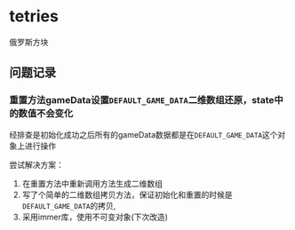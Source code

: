 # tetries

俄罗斯方块

## 问题记录

### 重置方法gameData设置`DEFAULT_GAME_DATA`二维数组还原，state中的数值不会变化

经排查是初始化成功之后所有的gameData数据都是在`DEFAULT_GAME_DATA`这个对象上进行操作

尝试解决方案：

 1. 在重置方法中重新调用方法生成二维数组
 2. 写了个简单的二维数组拷贝方法，保证初始化和重置的时候是`DEFAULT_GAME_DATA`的拷贝,
 3. 采用immer库，使用不可变对象(下次改造)  
